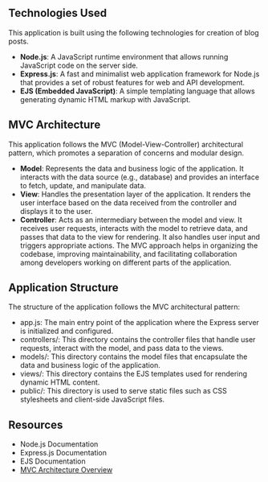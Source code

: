 ## Technologies Used

This application is built using the following technologies for creation of blog posts.

- **Node.js**: A JavaScript runtime environment that allows running JavaScript code on the server side.
- **Express.js**: A fast and minimalist web application framework for Node.js that provides a set of robust features for web and API development.
- **EJS (Embedded JavaScript)**: A simple templating language that allows generating dynamic HTML markup with JavaScript.

## MVC Architecture

This application follows the MVC (Model-View-Controller) architectural pattern, which promotes a separation of concerns and modular design.

- **Model**: Represents the data and business logic of the application. It interacts with the data source (e.g., database) and provides an interface to fetch, update, and manipulate data.
- **View**: Handles the presentation layer of the application. It renders the user interface based on the data received from the controller and displays it to the user.
- **Controller**: Acts as an intermediary between the model and view. It receives user requests, interacts with the model to retrieve data, and passes that data to the view for rendering. It also handles user input and triggers appropriate actions.
  The MVC approach helps in organizing the codebase, improving maintainability, and facilitating collaboration among developers working on different parts of the application.

## Application Structure

The structure of the application follows the MVC architectural pattern:

- app.js: The main entry point of the application where the Express server is initialized and configured.
- controllers/: This directory contains the controller files that handle user requests, interact with the model, and pass data to the views.
- models/: This directory contains the model files that encapsulate the data and business logic of the application.
- views/: This directory contains the EJS templates used for rendering dynamic HTML content.
- public/: This directory is used to serve static files such as CSS stylesheets and client-side JavaScript files.

## Resources

- Node.js Documentation
- Express.js Documentation
- EJS Documentation
- [MVC Architecture Overview](https://en.wikipedia.org/wiki/Model–view–controller)
